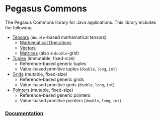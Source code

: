 # Pegasus Commons

The Pegasus Commons library for Java applications. This library includes the following.

- [Tensors](src%2Fmain%2Fjava%2Fpegasus%2Ftensor%2FTensor.java) (`double`-based mathematical tensors)
  - [Mathematical Operations](src%2Fmain%2Fjava%2Fpegasus%2Ftensor%2FTensors.java) 
  - [Vectors](src%2Fmain%2Fjava%2Fpegasus%2Ftensor%2FVector.java)
  - [Matrices](src%2Fmain%2Fjava%2Fpegasus%2Ftensor%2FMatrix.java) (also a `double`-grid)
- [Tuples](src%2Fmain%2Fjava%2Fpegasus%2Ftuple%2FBaseTuple.java) (immutable, fixed-size)
  - Reference-based generic tuples
  - Value-based primitive tuples (`double`, `long`, `int`)
- [Grids](src%2Fmain%2Fjava%2Fpegasus%2Fgrid%2FBaseGrid.java) (mutable, fixed-size)
  - Reference-based generic grids
  - Value-based primitive grids (`double`, `long`, `int`)
- [Pointers](src%2Fmain%2Fjava%2Fpegasus%2Fpointer%2FBasePointer.java) (mutable, fixed-size)
  - Reference-based generic pointers
  - Value-based primitive pointers (`double`, `long`, `int`)

### [Documentation](https://themrsung.github.io/pegasus-commons/)
